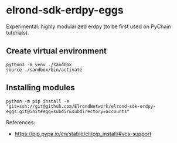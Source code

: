 # elrond-sdk-erdpy-eggs

Experimental: highly modularized erdpy (to be first used on PyChain tutorials).

## Create virtual environment

```
python3 -m venv ./sandbox
source ./sandbox/bin/activate
```

## Installing modules

```
python -m pip install -e "git+ssh://git@github.com/ElrondNetwork/elrond-sdk-erdpy-eggs.git@init#egg=subdir&subdirectory=accounts"
```

References:
 - https://pip.pypa.io/en/stable/cli/pip_install/#vcs-support
